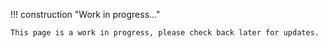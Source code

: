 !!! construction "Work in progress..."

    This page is a work in progress, please check back later for updates.
